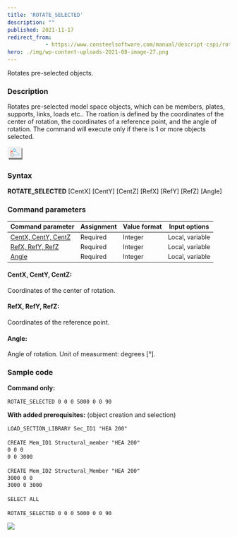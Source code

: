 ```yaml
---
title: 'ROTATE_SELECTED'
description: ""
published: 2021-11-17
redirect_from: 
            - https://www.consteelsoftware.com/manual/descript-cspi/rotate_selected/
hero: ./img/wp-content-uploads-2021-08-image-27.png
---
```


Rotates pre-selected objects.

### Description

Rotates pre-selected model space objects, which can be members, plates, supports, links, loads etc.. The roation is defined by the coordinates of the center of rotation, the coordinates of a reference point, and the angle of rotation. The command will execute only if there is 1 or more objects selected.

![](./img/wp-content-uploads-2021-08-image-27.png)

### Syntax

**ROTATE_SELECTED** \[CentX] \[CentY] \[CentZ] \[RefX] \[RefY] \[RefZ] \[Angle]

### Command parameters

| **Command parameter**                     | **Assignment** | **Value format** | **Input options** |
| ----------------------------------------- | -------------- | ---------------- | ----------------- |
| [CentX, CentY, CentZ](#centx-centy-centz) | Required       | Integer          | Local, variable   |
| [RefX, RefY, RefZ](#refx-refy-refz)       | Required       | Integer          | Local, variable   |
| [Angle](#angle)                           | Required       | Integer          | Local, variable   |

#### CentX, CentY, CentZ:
Coordinates of the center of rotation.

#### RefX, RefY, RefZ:
Coordinates of the reference point.

#### Angle:
Angle of rotation. Unit of measurment: degrees \[°].

### Sample code

**Command only:**

```
ROTATE_SELECTED 0 0 0 5000 0 0 90
```

**With added prerequisites:** (object creation and selection)
```
LOAD_SECTION_LIBRARY Sec_ID1 "HEA 200"

CREATE Mem_ID1 Structural_member "HEA 200"
0 0 0
0 0 3000

CREATE Mem_ID2 Structural_Member "HEA 200"
3000 0 0
3000 0 3000

SELECT ALL

ROTATE_SELECTED 0 0 0 5000 0 0 90
```

[![](https://consteelsoftware.com/wp-content/uploads/2021/08/image-29.png)](./img/wp-content-uploads-2021-08-image-29.png)
